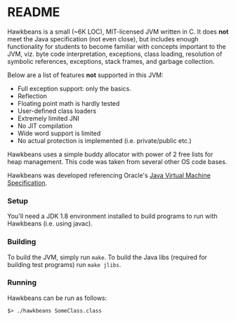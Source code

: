 # README #

Hawkbeans is a small (~6K LOC), MIT-licensed JVM written in C. It does **not** meet the Java specification (not even
close), but includes enough functionality for students to become familiar with
concepts important to the JVM, viz. byte code interpretation, exceptions,
class loading, resolution of symbolic references, exceptions, stack frames,
and garbage collection.

Below are a list of features **not** supported in this JVM:

* Full exception support: only the basics.
* Reflection
* Floating point math is hardly tested
* User-defined class loaders
* Extremely limited JNI
* No JIT compilation
* Wide word support is limited
* No actual protection is implemented (i.e. private/public etc.)

Hawkbeans uses a simple buddy allocator with power of 2 free lists
for heap management. This code was taken from several other
OS code bases.

Hawkbeans was developed referencing Oracle's [Java Virtual Machine
Specification](https://docs.oracle.com/javase/specs/jvms/se8/html/index.html).


### Setup ###

You'll need a JDK 1.8 environment installed to build programs to run
with Hawkbeans (i.e. using javac). 

### Building ###

To build the JVM, simply run `make`. To build the Java libs (required for
building test programs) run `make jlibs`. 

### Running ###
Hawkbeans can be run as follows:

`$> ./hawkbeans SomeClass.class`


